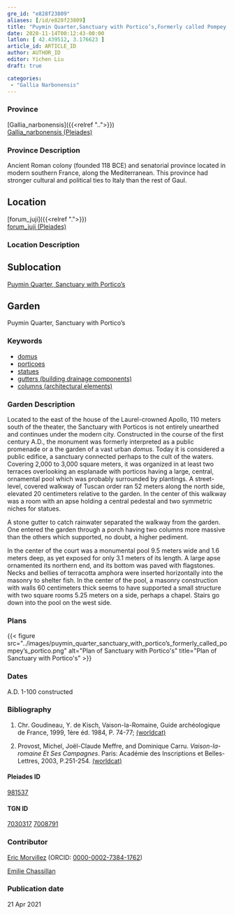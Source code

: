 ```yaml
---
gre_id: "e828f23809"
aliases: [/id/e828f23809]
title: "Puymin Quarter,Sanctuary with Portico’s,Formerly called Pompey's Portico"
date: 2020-11-14T00:12:43-00:00
latlon: [ 42.439512, 3.176623 ]
article_id: ARTICLE_ID
author: AUTHOR_ID
editor: Yichen Liu
draft: true

categories:
 - "Gallia Narbonensis"
---
```


### Province

[Gallia_narbonensis]({{<relref "..">}}) \
[Gallia_narbonensis (Pleiades)](https://pleiades.stoa.org/places/981537)

### Province Description

Ancient Roman colony (founded 118 BCE) and senatorial province located in modern southern France, along the Mediterranean. This province had stronger cultural and political ties to Italy than the rest of Gaul.

## Location

[forum_juji]({{<relref ".">}}) \
[forum_juji (Pleiades)](https://pleiades.stoa.org/places/307416064)

### Location Description

<!--### Location Description-->

<!-- LEAVE THIS BLANK FOR NOW -->

## Sublocation

[Puymin Quarter, Sanctuary with Portico’s](#)

<!--### Sublocation Description-->

<!-- DESCRIPTION -->

## Garden

Puymin Quarter, Sanctuary with Portico’s



### Keywords
- [domus](http://vocab.getty.edu/page/aat/300005506)
- [porticoes](http://vocab.getty.edu/page/aat/300004145)
- [statues](http://vocab.getty.edu/page/aat/300047600)
- [gutters (building drainage components)](http://vocab.getty.edu/page/aat/300052565)
- [columns (architectural elements)](http://vocab.getty.edu/page/aat/300001571)




### Garden Description

Located to the east of the house of the Laurel-crowned Apollo, 110 meters south of the theater, the Sanctuary with Porticos is not entirely unearthed and continues under the modern city.  Constructed in the course of the first century A.D., the monument was formerly interpreted as a public promenade or a the garden of a vast urban *domus*. Today it is considered a public edifice, a sanctuary connected perhaps to the cult of the waters.  Covering 2,000 to 3,000 square meters, it was organized in at least two terraces overlooking an esplanade with porticos having a large, central, ornamental pool which was probably surrounded by plantings.  A street-level, covered walkway of Tuscan order ran 52 meters along the north side, elevated 20 centimeters relative to the garden.  In the center of this walkway was a room with an apse holding a central pedestal and two symmetric niches for statues.

A stone gutter to catch rainwater separated the walkway from the garden.  One entered the garden through a porch having two columns more massive than the others which supported, no doubt, a higher pediment.

In the center of the court was a monumental pool 9.5 meters wide and 1.6 meters deep, as yet exposed for only 3.1 meters of its length.  A large apse ornamented its northern end, and its bottom was paved with flagstones.  Necks and bellies of terracotta amphora were inserted horizontally into the masonry to shelter fish.  In the center of the pool, a masonry construction with walls 60 centimeters thick seems to have supported a small structure with two square rooms 5.25 meters on a side, perhaps a chapel.  Stairs go down into the pool on the west side.






### Plans


{{< figure src="../images/puymin_quarter_sanctuary_with_portico’s_formerly_called_pompey’s_portico.png" alt="Plan of Sanctuary with Portico's" title="Plan of Sanctuary with Portico's" >}}



### Dates

A.D. 1-100 constructed



### Bibliography

1. Chr.  Goudineau,  Y.  de  Kisch,  Vaison-la-Romaine,  Guide  archéologique  de  France,  1999,  1ère  éd. 1984,  P. 74-77; [(worldcat)](http://www.worldcat.org/oclc/807347615)

2. Provost, Michel, Joe͏̈l-Claude Meffre, and Dominique Carru. *Vaison-la-romaine Et Ses Campagnes*. Paris: Académie des Inscriptions et Belles-Lettres, 2003, P.251-254. [(worldcat)](http://www.worldcat.org/oclc/905795401)


#### Pleiades ID

[981537](https://pleiades.stoa.org/places/981537)

#### TGN ID

[7030317](http://vocab.getty.edu/page/tgn/7030317)
[7008791](http://vocab.getty.edu/page/tgn/7008791)

### Contributor

[Eric Morvillez](link) (ORCID: [0000-0002-7384-1762](https://orcid.org/0000-0002-7384-1762))

[Emilie Chassillan](link)
### Publication date


21 Apr 2021

<!--### Related articles-->

<!-- Links to other related articles. Leave blank for now -->